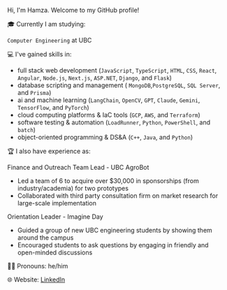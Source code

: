 Hi, I'm Hamza. Welcome to my GitHub profile!


🎓 Currently I am studying: 

`Computer Engineering` at UBC 

💻 I've gained skills in:

- full stack web development (`JavaScript`, `TypeScript`, `HTML`, `CSS`, `React`, `Angular`, `Node.js`, `Next.js`, `ASP.NET`, `Django`, and `Flask`)
- database scripting and management ( `MongoDB`,`PostgreSQL`, `SQL Server`, and `Prisma`)
- ai and machine learning (`LangChain`, `OpenCV`, `GPT`, `Claude`, `Gemini`, `TensorFlow`, and `PyTorch`)
- cloud computing platforms & IaC tools (`GCP`, `AWS`, and `Terraform`)
- software testing & automation (`LoadRunner`, `Python`, `PowerShell`, and `batch`)
- object-oriented programming & DS&A (`C++`, `Java`, and `Python`)

🏆 I also have experience as:

Finance and Outreach Team Lead - UBC AgroBot
   - Led a team of 6 to acquire over $30,000 in sponsorships (from industry/academia) for two prototypes
   - Collaborated with third party consultation firm on market research for large-scale implementation
   
Orientation Leader - Imagine Day
   - Guided a group of new UBC engineering students by showing them around the campus 
   - Encouraged students to ask questions by engaging in friendly and open-minded discussions

🏳️‍🌈 Pronouns: he/him 

🌐 Website: [LinkedIn](https://www.linkedin.com/in/islamham/)


